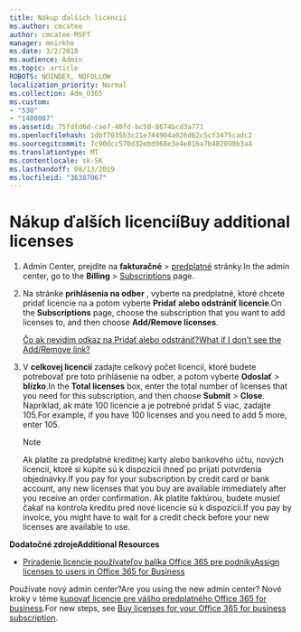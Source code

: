 ```yaml
---
title: Nákup ďalších licencií
ms.author: cmcatee
author: cmcatee-MSFT
manager: mnirkhe
ms.date: 3/2/2018
ms.audience: Admin
ms.topic: article
ROBOTS: NOINDEX, NOFOLLOW
localization_priority: Normal
ms.collection: Adm_O365
ms.custom:
- "530"
- "1400007"
ms.assetid: 75fdfd6d-cae7-40fd-bc50-8674bcd3a771
ms.openlocfilehash: 1dbf7035b3c21e744904a026d62c5cf3475cadc2
ms.sourcegitcommit: 7c90dcc570d32ebd968e3e4e816a7b482890b3a4
ms.translationtype: MT
ms.contentlocale: sk-SK
ms.lasthandoff: 08/13/2019
ms.locfileid: "36387067"
---
```

# <a name="buy-additional-licenses"></a><span data-ttu-id="f67b9-102">Nákup ďalších licencií</span><span class="sxs-lookup"><span data-stu-id="f67b9-102">Buy additional licenses</span></span>

1. <span data-ttu-id="f67b9-103">Admin Center, prejdite na **fakturačné** \> [predplatné](https://go.microsoft.com/fwlink/p/?linkid=842054) stránky.</span><span class="sxs-lookup"><span data-stu-id="f67b9-103">In the admin center, go to the **Billing** \> [Subscriptions](https://go.microsoft.com/fwlink/p/?linkid=842054) page.</span></span>

2. <span data-ttu-id="f67b9-104">Na stránke **prihlásenia na odber** , vyberte na predplatné, ktoré chcete pridať licencie na a potom vyberte **Pridať alebo odstrániť licencie**.</span><span class="sxs-lookup"><span data-stu-id="f67b9-104">On the **Subscriptions** page, choose the subscription that you want to add licenses to, and then choose **Add/Remove licenses**.</span></span>

    [<span data-ttu-id="f67b9-105">Čo ak nevidím odkaz na Pridať alebo odstrániť?</span><span class="sxs-lookup"><span data-stu-id="f67b9-105">What if I don't see the Add/Remove link?</span></span>](https://docs.microsoft.com/en-us/office365/admin/subscriptions-and-billing/buy-licenses#what-if-i-dont-see-the-addremove-licenses-link)

3. <span data-ttu-id="f67b9-106">V **celkovej licencií** zadajte celkový počet licencií, ktoré budete potrebovať pre toto prihlásenie na odber, a potom vyberte **Odoslať** \> **blízko**.</span><span class="sxs-lookup"><span data-stu-id="f67b9-106">In the **Total licenses** box, enter the total number of licenses that you need for this subscription, and then choose **Submit** \> **Close**.</span></span> <span data-ttu-id="f67b9-107">Napríklad, ak máte 100 licencie a je potrebné pridať 5 viac, zadajte 105.</span><span class="sxs-lookup"><span data-stu-id="f67b9-107">For example, if you have 100 licenses and you need to add 5 more, enter 105.</span></span>

    > [!NOTE]
    > <span data-ttu-id="f67b9-108">Ak platíte za predplatné kreditnej karty alebo bankového účtu, nových licencií, ktoré si kúpite sú k dispozícii ihneď po prijatí potvrdenia objednávky.</span><span class="sxs-lookup"><span data-stu-id="f67b9-108">If you pay for your subscription by credit card or bank account, any new licenses that you buy are available immediately after you receive an order confirmation.</span></span> <span data-ttu-id="f67b9-109">Ak platíte faktúrou, budete musieť čakať na kontrola kreditu pred nové licencie sú k dispozícii.</span><span class="sxs-lookup"><span data-stu-id="f67b9-109">If you pay by invoice, you might have to wait for a credit check before your new licenses are available to use.</span></span>
  
<span data-ttu-id="f67b9-110">**Dodatočné zdroje**</span><span class="sxs-lookup"><span data-stu-id="f67b9-110">**Additional Resources**</span></span>

- [<span data-ttu-id="f67b9-111">Priradenie licencie používateľov balíka Office 365 pre podniky</span><span class="sxs-lookup"><span data-stu-id="f67b9-111">Assign licenses to users in Office 365 for Business</span></span>](https://docs.microsoft.com/en-us/office365/admin/subscriptions-and-billing/assign-licenses-to-users)

<span data-ttu-id="f67b9-112">Používate nový admin center?</span><span class="sxs-lookup"><span data-stu-id="f67b9-112">Are you using the new admin center?</span></span> <span data-ttu-id="f67b9-113">Nové kroky v téme [kupovať licencie pre vášho predplatného Office 365 for business](https://docs.microsoft.com/en-us/office365/admin/subscriptions-and-billing/buy-licenses).</span><span class="sxs-lookup"><span data-stu-id="f67b9-113">For new steps, see [Buy licenses for your Office 365 for business subscription](https://docs.microsoft.com/en-us/office365/admin/subscriptions-and-billing/buy-licenses).</span></span>